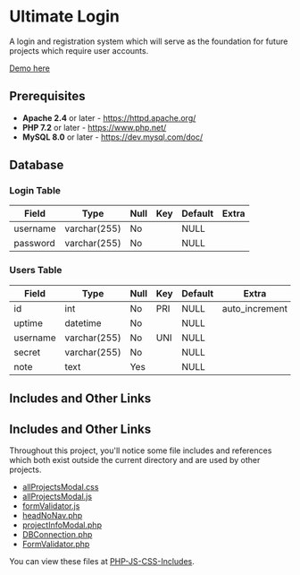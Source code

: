 # Ultimate Login

A login and registration system which will serve as the foundation for future projects which require user accounts.

[Demo here](https://darianvereen.com/HTML_PHP/projects/ultimLogin/Register/register.php)

## Prerequisites

  * **Apache 2.4** or later - https://httpd.apache.org/
  * **PHP 7.2** or later - https://www.php.net/
  * **MySQL 8.0** or later - https://dev.mysql.com/doc/

## Database

### Login Table

| Field    | Type         | Null | Key | Default | Extra          |
|----------|--------------|------|-----|---------|----------------|
| username | varchar(255) | No   |     | NULL    |                |
| password | varchar(255) | No   |     | NULL    |                |

### Users Table

| Field    | Type         | Null | Key | Default | Extra          |
|----------|--------------|------|-----|---------|----------------|
| id       | int          | No   | PRI | NULL    | auto_increment |
| uptime   | datetime     | No   |     | NULL    |                |
| username | varchar(255) | No   | UNI | NULL    |                |
| secret   | varchar(255) | No   |     | NULL    |                |
| note     | text         | Yes  |     | NULL    |                |


## Includes and Other Links

## Includes and Other Links

Throughout this project, you'll notice some file includes and references which both exist outside the current directory and are used by other projects.

* [allProjectsModal.css](https://github.com/dvereen1/PHP-JS-CSS-Includes/blob/main/allProjectsModal.css)
* [allProjectsModal.js](https://github.com/dvereen1/PHP-JS-CSS-Includes/blob/main/allProjectsModal.js)
* [formValidator.js](https://github.com/dvereen1/PHP-JS-CSS-Includes/blob/main/formValidator.js)
* [headNoNav.php](https://github.com/dvereen1/PHP-JS-CSS-Includes/blob/main/headNoNav.php)
* [projectInfoModal.php](https://github.com/dvereen1/PHP-JS-CSS-Includes/blob/main/projectInfoModal.php)
* [DBConnection.php](https://github.com/dvereen1/PHP-JS-CSS-Includes/blob/main/DBConnection.php)
* [FormValidator.php](https://github.com/dvereen1/PHP-JS-CSS-Includes/blob/main/FormValidator.php)

You can view these files at [PHP-JS-CSS-Includes](https://github.com/dvereen1/PHP-JS-CSS-Includes).
